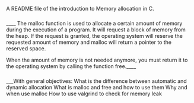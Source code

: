 A README file of the introduction to Memory allocation in C.
###
____ The malloc function is used to allocate a certain amount of memory during the execution of a program. It will request a block of memory from the heap. If the request is granted, the operating system will reserve the requested amount of memory and malloc will return a pointer to the reserved space.

When the amount of memory is not needed anymore, you must return it to the operating system by calling the function free.____

###
___With general objectives:
What is the difference between automatic and dynamic allocation
What is malloc and free and how to use them
Why and when use malloc
How to use valgrind to check for memory leak

